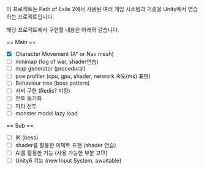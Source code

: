 이 프로젝트는 Path of Exile 2에서 사용된 여러 게임 시스템과 기술을 Unity에서 연습하는 프로젝트입니다.

해당 프로젝트에서 구현할 내용은 아래와 같습니다.

== Main ==
- [x]  Character Movement (A* or Nav mesh)
- [ ] minimap (fog of war, shader연습)
- [ ] map generator (procedural)
- [ ] poe profiler (cpu, gpu, shader, network 속도(ms) 표현)
- [ ] Behaviour tree (boss pattern)
- [ ] 서버 구현 (Redis? 미정)
- [ ] 전투 동기화
- [ ] 파티 전투
- [ ] monster model lazy load

== Sub ==
- [ ] IK (boss)
- [ ] shader를 활용한 이펙트 표현 (shader 연습)
- [ ] AI를 활용한 기능 (사용 가능한 부분 고민)
- [ ] Unity6 기능 (new Input System, awaitable)
